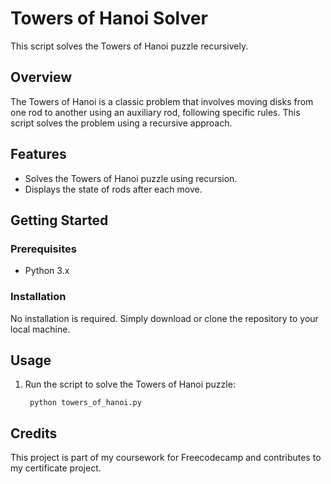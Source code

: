 # Towers of Hanoi Solver

This script solves the Towers of Hanoi puzzle recursively.

## Overview

The Towers of Hanoi is a classic problem that involves moving disks from one rod to another using an auxiliary rod, following specific rules. This script solves the problem using a recursive approach.

## Features

- Solves the Towers of Hanoi puzzle using recursion.
- Displays the state of rods after each move.

## Getting Started
### Prerequisites
- Python 3.x
### Installation
No installation is required. Simply download or clone the repository to your local machine.

## Usage

1. Run the script to solve the Towers of Hanoi puzzle:

        python towers_of_hanoi.py

## Credits

This project is part of my coursework for Freecodecamp and contributes to my certificate project.